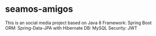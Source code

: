 # seamos-amigos
This is an social media project based on Java 8
Framework:  Spring Boot
ORM: Spring-Data-JPA with Hibernate
DB: MySQL
Security: JWT
